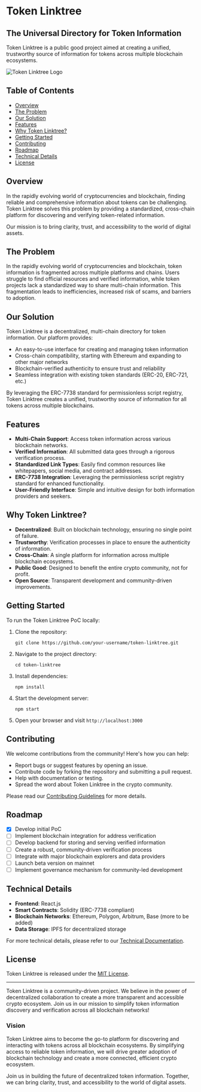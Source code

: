 # Token Linktree

## The Universal Directory for Token Information

Token Linktree is a public good project aimed at creating a unified, trustworthy source of information for tokens across multiple blockchain ecosystems.

![Token Linktree Logo](https://placeholder-for-token-linktree-logo.com)

## Table of Contents

- [Overview](#overview)
- [The Problem](#The-Problem)
- [Our Solution](#Our-Solution)
- [Features](#features)
- [Why Token Linktree?](#why-token-linktree)
- [Getting Started](#getting-started)
- [Contributing](#contributing)
- [Roadmap](#roadmap)
- [Technical Details](#technical-details)
- [License](#license)

## Overview

In the rapidly evolving world of cryptocurrencies and blockchain, finding reliable and comprehensive information about tokens can be challenging. Token Linktree solves this problem by providing a standardized, cross-chain platform for discovering and verifying token-related information.

Our mission is to bring clarity, trust, and accessibility to the world of digital assets.


## The Problem
In the rapidly evolving world of cryptocurrencies and blockchain, token information is fragmented across multiple platforms and chains. Users struggle to find official resources and verified information, while token projects lack a standardized way to share multi-chain information. This fragmentation leads to inefficiencies, increased risk of scams, and barriers to adoption.

## Our Solution
Token Linktree is a decentralized, multi-chain directory for token information. Our platform provides:
- An easy-to-use interface for creating and managing token information
- Cross-chain compatibility, starting with Ethereum and expanding to other major networks
- Blockchain-verified authenticity to ensure trust and reliability
- Seamless integration with existing token standards (ERC-20, ERC-721, etc.)

By leveraging the ERC-7738 standard for permissionless script registry, Token Linktree creates a unified, trustworthy source of information for all tokens across multiple blockchains.

## Features

- **Multi-Chain Support**: Access token information across various blockchain networks.
- **Verified Information**: All submitted data goes through a rigorous verification process.
- **Standardized Link Types**: Easily find common resources like whitepapers, social media, and contract addresses.
- **ERC-7738 Integration**: Leveraging the permissionless script registry standard for enhanced functionality.
- **User-Friendly Interface**: Simple and intuitive design for both information providers and seekers.

## Why Token Linktree?

- **Decentralized**: Built on blockchain technology, ensuring no single point of failure.
- **Trustworthy**: Verification processes in place to ensure the authenticity of information.
- **Cross-Chain**: A single platform for information across multiple blockchain ecosystems.
- **Public Good**: Designed to benefit the entire crypto community, not for profit.
- **Open Source**: Transparent development and community-driven improvements.

## Getting Started

To run the Token Linktree PoC locally:

1. Clone the repository:
   ```
   git clone https://github.com/your-username/token-linktree.git
   ```
2. Navigate to the project directory:
   ```
   cd token-linktree
   ```
3. Install dependencies:
   ```
   npm install
   ```
4. Start the development server:
   ```
   npm start
   ```
5. Open your browser and visit `http://localhost:3000`

## Contributing

We welcome contributions from the community! Here's how you can help:

- Report bugs or suggest features by opening an issue.
- Contribute code by forking the repository and submitting a pull request.
- Help with documentation or testing.
- Spread the word about Token Linktree in the crypto community.

Please read our [Contributing Guidelines](CONTRIBUTING.md) for more details.

## Roadmap

- [x] Develop initial PoC
- [ ] Implement blockchain integration for address verification
- [ ] Develop backend for storing and serving verified information
- [ ] Create a robust, community-driven verification process
- [ ] Integrate with major blockchain explorers and data providers
- [ ] Launch beta version on mainnet
- [ ] Implement governance mechanism for community-led development

## Technical Details

- **Frontend**: React.js
- **Smart Contracts**: Solidity (ERC-7738 compliant)
- **Blockchain Networks**: Ethereum, Polygon, Arbitrum, Base (more to be added)
- **Data Storage**: IPFS for decentralized storage

For more technical details, please refer to our [Technical Documentation](TECH_DOCS.md).

## License

Token Linktree is released under the [MIT License](LICENSE).

---

Token Linktree is a community-driven project. We believe in the power of decentralized collaboration to create a more transparent and accessible crypto ecosystem. Join us in our mission to simplify token information discovery and verification across all blockchain networks!







### Vision
Token Linktree aims to become the go-to platform for discovering and interacting with tokens across all blockchain ecosystems. By simplifying access to reliable token information, we will drive greater adoption of blockchain technology and create a more connected, efficient crypto ecosystem.

Join us in building the future of decentralized token information. Together, we can bring clarity, trust, and accessibility to the world of digital assets.

